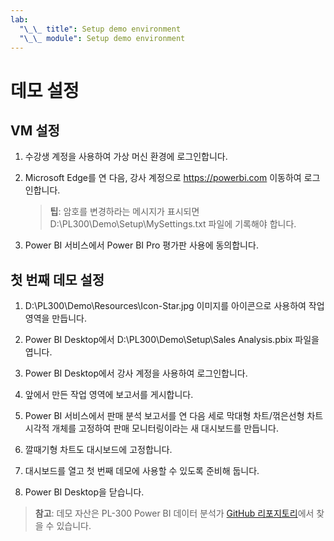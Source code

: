 ```yaml
---
lab:
  "\_\_ title": Setup demo environment
  "\_\_ module": Setup demo environment
---
```


# 데모 설정

## VM 설정

1. 수강생 계정을 사용하여 가상 머신 환경에 로그인합니다.

1. Microsoft Edge를 연 다음, 강사 계정으로 <https://powerbi.com> 이동하여 로그인합니다.
    > **팁**: 암호를 변경하라는 메시지가 표시되면 D:\PL300\Demo\Setup\MySettings.txt 파일에 기록해야 합니다.

1. Power BI 서비스에서 Power BI Pro 평가판 사용에 동의합니다.

## 첫 번째 데모 설정

1. D:\PL300\Demo\Resources\Icon-Star.jpg 이미지를 아이콘으로 사용하여 작업 영역을 만듭니다.

1. Power BI Desktop에서 D:\PL300\Demo\Setup\Sales Analysis.pbix 파일을 엽니다.

1. Power BI Desktop에서 강사 계정을 사용하여 로그인합니다.

1. 앞에서 만든 작업 영역에 보고서를 게시합니다.

1. Power BI 서비스에서 판매 분석 보고서를 연 다음 세로 막대형 차트/꺾은선형 차트 시각적 개체를 고정하여 판매 모니터링이라는 새 대시보드를 만듭니다.

1. 깔때기형 차트도 대시보드에 고정합니다.

1. 대시보드를 열고 첫 번째 데모에 사용할 수 있도록 준비해 둡니다.

1. Power BI Desktop을 닫습니다.

> **참고**: 데모 자산은 PL-300 Power BI 데이터 분석가 [GitHub 리포지토리](https://github.com/MicrosoftLearning/PL-300-Microsoft-Power-BI-Data-Analyst/tree/Main/Allfiles/Demo)에서 찾을 수 있습니다.
